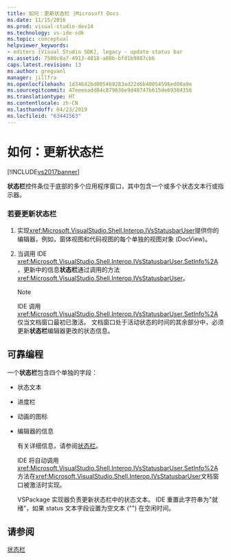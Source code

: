 ```yaml
---
title: 如何：更新状态栏 |Microsoft Docs
ms.date: 11/15/2016
ms.prod: visual-studio-dev14
ms.technology: vs-ide-sdk
ms.topic: conceptual
helpviewer_keywords:
- editors [Visual Studio SDK], legacy - update status bar
ms.assetid: 7500c8a7-4913-4818-a88b-bfd1b9887cb6
caps.latest.revision: 13
ms.author: gregvanl
manager: jillfra
ms.openlocfilehash: 1d34642bd805469283ad22d6b40054596ed00a9e
ms.sourcegitcommit: 47eeeeadd84c879636e9d48747b615de69384356
ms.translationtype: HT
ms.contentlocale: zh-CN
ms.lasthandoff: 04/23/2019
ms.locfileid: "63441563"
---
```

# <a name="how-to-update-the-status-bar"></a>如何：更新状态栏
[!INCLUDE[vs2017banner](../includes/vs2017banner.md)]

**状态栏**控件条位于底部的多个应用程序窗口，其中包含一个或多个状态文本行或指示器。  
  
### <a name="to-update-the-status-bar"></a>若要更新状态栏  
  
1. 实现<xref:Microsoft.VisualStudio.Shell.Interop.IVsStatusbarUser>提供你的编辑器，例如，窗体视图和代码视图的每个单独的视图对象 (DocView)。  
  
2. 当调用 IDE <xref:Microsoft.VisualStudio.Shell.Interop.IVsStatusbarUser.SetInfo%2A>，更新中的信息**状态栏**通过调用的方法<xref:Microsoft.VisualStudio.Shell.Interop.IVsStatusbarUser>。  
  
    > [!NOTE]
    > IDE 调用<xref:Microsoft.VisualStudio.Shell.Interop.IVsStatusbarUser.SetInfo%2A>仅当文档窗口最初已激活。 文档窗口处于活动状态的时间的其余部分中，必须更新**状态栏**编辑器更改的状态信息。  
  
## <a name="robust-programming"></a>可靠编程  
 一个**状态栏**包含四个单独的字段：  
  
- 状态文本  
  
- 进度栏  
  
- 动画的图标  
  
- 编辑器的信息  
  
  有关详细信息，请参阅[状态栏](http://msdn.microsoft.com/library/fcbc5029-1aab-4e14-adf7-419038a4935e)。  
  
  IDE 将自动调用<xref:Microsoft.VisualStudio.Shell.Interop.IVsStatusbarUser.SetInfo%2A>方法在<xref:Microsoft.VisualStudio.Shell.Interop.IVsStatusbarUser>文档窗口被激活时实现。  
  
  VSPackage 实现器负责更新状态栏中的状态文本。 IDE 重置此字符串为"就绪"，如果 status 文本字段设置为空文本 ("") 在空闲时间。  
  
## <a name="see-also"></a>请参阅  
 [状态栏](http://msdn.microsoft.com/library/fcbc5029-1aab-4e14-adf7-419038a4935e)
